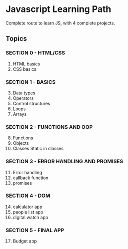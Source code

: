 # Javascript Learning Path

Complete route to learn JS, with 4 complete projects.

## Topics
### SECTION 0 - HTML/CSS
1. HTML basics
2. CSS basics
### SECTION 1 - BASICS
3. Data types
4. Operators
5. Control structures
6. Loops
7. Arrays
### SECTION 2 - FUNCTIONS AND OOP
8. Functions
9. Objects
10. Classes
Static in classes
### SECTION 3 - ERROR HANDLING AND PROMISES
11. Error handling
12. callback function
13. promises
### SECTION 4 - DOM
14. calculator app
15. people list app
16. digital watch app
### SECTION 5 - FINAL APP
17. Budget app
